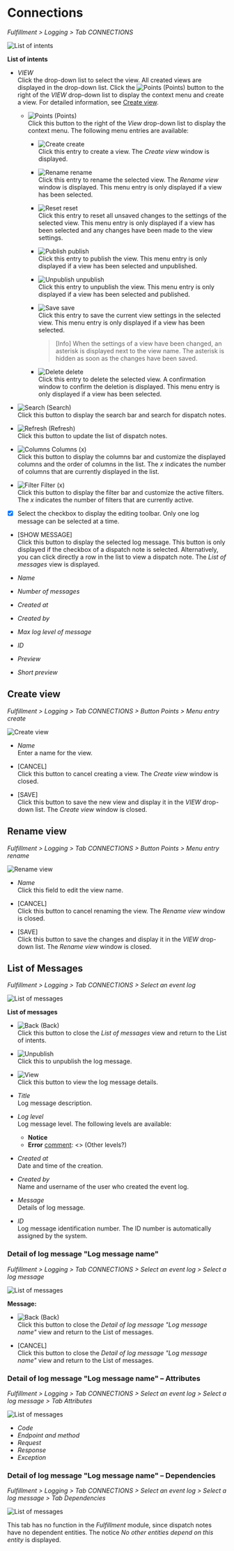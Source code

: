 # Connections

*Fulfillment > Logging > Tab CONNECTIONS*

![List of intents](../../Assets/Screenshots/Fulfillment/Logging/ListIntents.png "[List of intents]")

**List of intents**

- *VIEW*  
  Click the drop-down list to select the view. All created views are displayed in the drop-down list. Click the ![Points](../../Assets/Icons/Points01.png "[Points]") (Points) button to the right of the *VIEW* drop-down list to display the context menu and create a view. For detailed information, see [Create view](#create-view).

  - ![Points](../../Assets/Icons/Points01.png "[Points]") (Points)      
    Click this button to the right of the *View* drop-down list to display the context menu. The following menu entries are available:

    - ![Create](../../Assets/Icons/Plus06.png "[Create]") create  
      Click this entry to create a view. The *Create view* window is displayed.

    - ![Rename](../../Assets/Icons/Edit02.png "[Rename]") rename  
      Click this entry to rename the selected view. The *Rename view* window is displayed. This menu entry is only displayed if a view has been selected.

    - ![Reset](../../Assets/Icons/Reset.png "[Reset]") reset  
      Click this entry to reset all unsaved changes to the settings of the selected view. This menu entry is only displayed if a view has been selected and any changes have been made to the view settings.

    - ![Publish](../../Assets/Icons/Publish.png "[Publish]") publish  
      Click this entry to publish the view. This menu entry is only displayed if a view has been selected and unpublished.

    - ![Unpublish](../../Assets/Icons/Unpublish.png "[Unpublish]") unpublish  
      Click this entry to unpublish the view. This menu entry is only displayed if a view has been selected and published.

    - ![Save](../../Assets/Icons/Save.png "[Save]") save  
      Click this entry to save the current view settings in the selected view. This menu entry is only displayed if a view has been selected.

      > [Info] When the settings of a view have been changed, an asterisk is displayed next to the view name. The asterisk is hidden as soon as the changes have been saved.

    - ![Delete](../../Assets/Icons/Trash01.png "[Delete]") delete  
      Click this entry to delete the selected view. A confirmation window to confirm the deletion is displayed. This menu entry is only displayed if a view has been selected.

[comment]: <> (Reset auch hier verfügbar?)


- ![Search](../../Assets/Icons/Search.png "[Search]") (Search)   
  Click this button to display the search bar and search for dispatch notes.

- ![Refresh](../../Assets/Icons/Refresh01.png "[Refresh]") (Refresh)   
  Click this button to update the list of dispatch notes.

- ![Columns](../../Assets/Icons/Columns.png "[Columns]") Columns (x)   
  Click this button to display the columns bar and customize the displayed columns and the order of columns in the list. The *x* indicates the number of columns that are currently displayed in the list.

- ![Filter](../../Assets/Icons/Filter.png "[Filter]") Filter (x)   
  Click this button to display the filter bar and customize the active filters. The *x* indicates the number of filters that are currently active.

- [x]     
  Select the checkbox to display the editing toolbar. Only one log message can be selected at a time.

- [SHOW MESSAGE]  
  Click this button to display the selected log message. This button is only displayed if the checkbox of a dispatch note is selected. Alternatively, you can click directly a row in the list to view a dispatch note. The *List of messages* view is displayed.

- *Name*
- *Number of messages*
- *Created at*
- *Created by*
- *Max log level of message*
- *ID*
- *Preview*
- *Short preview*

## Create view

*Fulfillment > Logging > Tab CONNECTIONS > Button Points > Menu entry create*

![Create view](../../Assets/Screenshots/Fulfillment/DispatchNotes/CreateView.png "[Create view]")

- *Name*   
  Enter a name for the view.

- [CANCEL]   
  Click this button to cancel creating a view. The *Create view* window is closed.

- [SAVE]   
  Click this button to save the new view and display it in the *VIEW* drop-down list. The *Create view* window is closed.


## Rename view

*Fulfillment > Logging > Tab CONNECTIONS > Button Points > Menu entry rename*

![Rename view](../../Assets/Screenshots/Fulfillment/DispatchNotes/RenameView.png "[Rename view]")

- *Name*   
  Click this field to edit the view name.

- [CANCEL]   
  Click this button to cancel renaming the view. The *Rename view* window is closed.

- [SAVE]   
  Click this button to save the changes and display it in the *VIEW* drop-down list. The *Rename view* window is closed.


## List of Messages

*Fulfillment > Logging > Tab CONNECTIONS > Select an event log*

![List of messages](../../Assets/Screenshots/Fulfillment/Logging/ListMessages.png "[List of messages]")

**List of messages**

- ![Back](../../Assets/Icons/Back02.png "[Back]") (Back)   
  Click this button to close the *List of messages* view and return to the List of intents.

- ![Unpublish](../../Assets/Icons/Unpublish02.png "[Unpublish]")  
  Click this to unpublish the log message.

[comment]: <> (Unpublish? Bedeutung?)

- ![View](../../Assets/Icons/Eye02.png "[View]")  
  Click this button to view the log message details.

- *Title*  
  Log message description.

- *Log level*  
  Log message level. The following levels are available:
    - **Notice**
    - **Error**
[comment]: <> (Other levels?)

- *Created at*  
  Date and time of the creation.

- *Created by*  
  Name and username of the user who created the event log.

[comment]: <> (Bei NoE test account Background-API Arvato -> Always automatically created? User or Connection name?)

- *Message*  
  Details of log message.

- *ID*  
  Log message identification number. The ID number is automatically assigned by the system.


### Detail of log message "Log message name"

*Fulfillment > Logging > Tab CONNECTIONS > Select an event log > Select a log message*

![List of messages](../../Assets/Screenshots/Fulfillment/Logging/ListMessages.png "[List of messages]")

**Message:**

- ![Back](../../Assets/Icons/Back02.png "[Back]") (Back)   
  Click this button to close the *Detail of log message "Log message name"* view and return to the List of messages.

- [CANCEL]  
  Click this button to close the *Detail of log message "Log message name"* view and return to the List of messages.

[comment]: <> (Beide tun das gleiche)

### Detail of log message "Log message name" &ndash; Attributes

*Fulfillment > Logging > Tab CONNECTIONS > Select an event log > Select a log message > Tab Attributes*

![List of messages](../../Assets/Screenshots/Fulfillment/Logging/DetailLogMessageAttributes02.png "[List of messages]")

[comment]: <> (Felder ändern sich abhängig von message attributes?)

- *Code*
- *Endpoint and method*
- *Request*
- *Response*
- *Exception*

### Detail of log message "Log message name" &ndash; Dependencies

*Fulfillment > Logging > Tab CONNECTIONS > Select an event log > Select a log message > Tab Dependencies*

![List of messages](../../Assets/Screenshots/Fulfillment/Logging/DetailLogMessageDependencies02.png "[List of messages]")

This tab has no function in the *Fulfillment* module, since dispatch notes have no dependent entities. The notice *No other entities depend on this entity* is displayed.

[comment]: <> (No function at all? Fliegt evtl. raus? RS SW)
